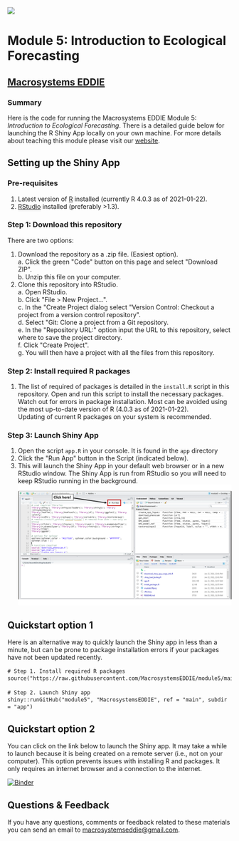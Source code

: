 ![](www/project-eddie-banner-2020_green.png)<!-- -->
# Module 5: Introduction to Ecological Forecasting
## [Macrosystems EDDIE](https://serc.carleton.edu/eddie/macrosystems/index.html)
### Summary
Here is the code for running the Macrosystems EDDIE Module 5: _Introduction to Ecological Forecasting_. There is a detailed guide below for launching the R Shiny App locally on your own machine. For more details about teaching this module please visit our [website](http://module5.macrosystemseddie.org/).

##  Setting up the Shiny App
### Pre-requisites
1. Latest version of [R](https://cran.r-project.org/) installed (currently R 4.0.3 as of 2021-01-22).  
2. [RStudio](https://rstudio.com/products/rstudio/download/) installed (preferably >1.3).  

### Step 1: Download this repository
There are two options:  
1. Download the repository as a .zip file. (Easiest option).  
    a.  Click the green "Code" button on this page and select "Download ZIP".  
    b.  Unzip this file on your computer.  
2. Clone this repository into RStudio.  
		a.  Open RStudio.  
		b.  Click "File > New Project...".  
		c.  In the "Create Project dialog select "Version Control: Checkout a project from a version control repository".  
		d. Select "Git: Clone a project from a Git repository.  
		e. In the "Repository URL:" option input the URL to this repository, select where to save the project directory.  
		f. Click "Create Project".  
		g. You will then have a project with all the files from this repository.  
		
### Step 2: Install required R packages
1. The list of required of packages is detailed in the `install.R` script in this repository. Open and run this script to install the necessary packages.  
  Watch out for errors in package installation. Most can be avoided using the most up-to-date version of R (4.0.3 as of 2021-01-22).  
  Updating of current R packages on your system is recommended.

### Step 3: Launch Shiny App
1. Open the script `app.R` in your console.  It is found in the `app` directory
2. Click the "Run App" button in the Script (indicated below).  
3. This will launch the Shiny App in your default web browser or in a new RStudio window. The Shiny App is run from RStudio so you will need to keep RStudio running in the background.  
![](www/launch_app.png)<!-- -->	

## Quickstart option 1

Here is an alternative way to quickly launch the Shiny app in less than a minute, but can be prone to package installation errors if your packages have not been updated recently.
```
# Step 1. Install required R packages
source("https://raw.githubusercontent.com/MacrosystemsEDDIE/module5/main/install.R")

# Step 2. Launch Shiny app
shiny::runGitHub("module5", "MacrosystemsEDDIE", ref = "main", subdir = "app")
```

## Quickstart option 2

You can click on the link below to launch the Shiny app.  It may take a while to launch because it is being created on a remote server (i.e., not on your computer). This option prevents issues with installing R and packages. It only requires an internet browser and a connection to the internet.

[![Binder](https://mybinder.org/badge_logo.svg)](https://mybinder.org/v2/gh/rqthomas/module5/main?urlpath=shiny/app/)


## Questions & Feedback
If you have any questions, comments or feedback related to these materials you can send an email to [macrosystemseddie@gmail.com]().
 
